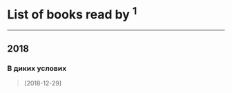 # List of books read by [](https://www.facebook.com/profile.php?id=2193467767571358)<sup>1</sup>
---

## 2018

### В диких услових
> [2018-12-29] 



